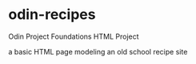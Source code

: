 # odin-recipes
Odin Project Foundations HTML Project

a basic HTML page modeling an old school recipe site
